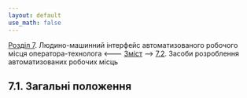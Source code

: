 ```yaml
---
layout: default
use_math: false
---
```


[Розділ 7](7.md). Людино-машинний інтерфейс автоматизованого робочого місця оператора-технолога  <--- [Зміст](README.md) --> [7.2](7_2.md). Засоби розроблення автоматизованих робочих місць

## 7.1. Загальні положення